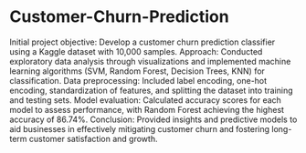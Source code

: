 # Customer-Churn-Prediction
Initial project objective: Develop a customer churn prediction classifier using a Kaggle dataset with 10,000 samples.
Approach: Conducted exploratory data analysis through visualizations and implemented machine learning algorithms (SVM, Random Forest, Decision Trees, KNN) for classification.
Data preprocessing: Included label encoding, one-hot encoding, standardization of features, and splitting the dataset into training and testing sets.
Model evaluation: Calculated accuracy scores for each model to assess performance, with Random Forest achieving the highest accuracy of 86.74%.
Conclusion: Provided insights and predictive models to aid businesses in effectively mitigating customer churn and fostering long-term customer satisfaction and growth.
